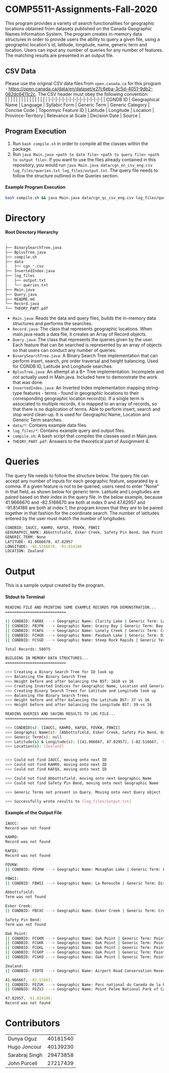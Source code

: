 # COMP5511-Assignments-Fall-2020

This program provides a variety of search functionalities for geographic locations obtained from datasets published on the Canada Geographic Names Information System. The program creates in-memory data structures in order to provide users the ability to query a given file, using a geographic location's id, latitude, longitude, name, generic term and location. Users can input any number of queries for any number of features. The matching results are presented in an output file. 

## CSV Data

Please use the original CSV data files from `open.canada.ca` for this program - https://open.canada.ca/data/en/dataset/e27c6eba-3c5d-4051-9db2-082dc6411c2c. The CSV header must obey the following convention:
<br/>
| | | | | | | | | | | | | | | |
|-|-|-|-|-|-|-|-|-|-|-|-|-|-|-|
| CGNDB ID | Geographical Name | Language | Syllabic Form | Generic Term | Generic Category | Concise Code | Toponmyic Feature ID | Latitude | Longitude | Location | Province-Territory | Relevance at Scale | Decision Date | Source |
<br/>

## Program Execution

1. Run `bash compile.sh` in order to compile all the classes within the package.
2. Run `java Main.java <path to data file> <path to query file> <path to output file>`. If you want to use the files already contained in this repository, you would run `java Main.java data/cgn_on_csv_eng.csv log_files/queries.txt log_files/output.txt`. The query file needs to follow the structure outlined in the Queries section.

#### Example Program Execution
```bash
bash compile.sh && java Main.java data/cgn_qc_csv_eng.csv log_files/queries.txt log_files/output.txt
```

# Directory
#### Root Directory Hierarchy
```bash
.
├── BinarySearchTree.java
├── BplusTree.java
├── compile.sh
├── data
│   ├── cgn_*.csv
├── InvertedIndex.java
├── log_files
│   ├── output.txt
│   └── queries.txt
├── Main.java
├── Query.java
├── README.md
└── Record.java
└── THEORY_PART.pdf
```

* `Main.java`: Reads the data and query files, builds the in-memory data structures and performs the searches. 
* `Record.java`: The class that represents geographic locations. When main.java reads a data file, it creates an Array of Record objects. 
* `Query.java`: The class that represents the queries given by the user. Each feature that can be searched is represented by an array of objects so that users can conduct any number of queries.
* `BinarySearchTree.java`: A Binary Search Tree implementation that can perform insert, search, pre order traversal and height balancing. Used for CGNDB ID, Latitude and Longitude searches. 
* `BplusTree.java`: An attempt at a B+ Tree implementation. Incomplete and not actually used in Main.java. Included here to demonstrate the work that was done. 
* `InvertedIndex.java`: An Inverted Index implementation mapping string-type features - terms - found in geographic locations to their corresponding geographic location record(s). If a single term is associated to multiple records, it is mapped to an array of records, so that there is no duplication of terms. Able to perform insert, search and stop word clean-up. It is used for Geographic Name, Location and Generic Term searches.
* `data/*`: Contains example data files.
* `log_files/*`: Contains example query and output files.
* `compile.sh`: A bash script that compiles the classes used in Main.java.
* `THEORY_PART.pdf`: Answers to the theoretical part of Assignment 4.

# Queries

The query file needs to follow the structure below. The query file can accept any number of inputs for each geographic feature, separated by a comma. If a given feature is not to be queried, users need to enter "None" in that field, as shown below for generic term. Latitude and Longitudes are paired based on their index in the query file. In the below example, because 41.9666670 and -82.5166670 are both at index 0 and 47.82957 and -91.814186 are both at index 1, the program knows that they are to be paired together in that fashion for the coordinate search. The number of latitudes entered by the user must match the number of longitudes. 

```bash
CGNDBID: IAUCC, KAHRO, KAFQX, FDVKW, FBWII
GEOGRAPHIC_NAME: Abbottsfield, Esker Creek, Safety Pin Bend, Oak Point
GENERIC_TERM: None
LATITUDE: 41.9666670, 47.82957
LONGITUDE: -82.5166670, -91.814186
LOCATION: Zealand
```

# Output

This is a sample output created by the program.

#### Stdout to Terminal

```bash
READING FILE AND PRINTING SOME EXAMPLE RECORDS FOR DEMONSTRATION...
===========================

|| CGNDBID: FARBX ---> Geographic Name: Clarity Lake | Generic Term: Lake | Latitude: 47.82957 | Longitude: -83.34689 | Location: Sudbury | Province: Ontario ||
|| CGNDBID: FBJFN ---> Geographic Name: Grassy Bay | Generic Term: Bay | Latitude: 49.918295 | Longitude: -91.814184 | Location: Kenora | Province: Ontario ||
|| CGNDBID: FCAFG ---> Geographic Name: Lonely Creek | Generic Term: Creek | Latitude: 48.5016667 | Longitude: -91.5894444 | Location: Rainy River | Province: Ontario ||
|| CGNDBID: FCHGR ---> Geographic Name: Paudash Lake | Generic Term: Dispersed Rural Community | Latitude: 44.98927 | Longitude: -78.02365 | Location: Haliburton | Province: Ontario ||
|| CGNDBID: FCSGD ---> Geographic Name: Steep Rock Rapids | Generic Term: Rapids | Latitude: 51.578798 | Longitude: -90.377008 | Location: Kenora | Province: Ontario ||

Total Records: 58075

BUILDING IN MEMORY DATA STRUCTURES...
===========================

>>> Creating a Binary Search Tree for ID look up
>>> Balancing the Binary Search Tree
>>> Height before and after balancing the BST: 1610 vs 16
>>> Creating Inverted Indices for Geographic Name, Location and Generic Term look up
>>> Creating Binary Search Trees for Latitude and Longitude look up
>>> Balancing the Binary Search Trees
>>> Height before and after balancing the Latitude BST: 37 vs 16
>>> Height before and after balancing the Longitude BST: 39 vs 16

READING QUERIES AND SAVING RESULTS TO LOG FILE...
===========================

>>> CGNDBID(s): [IAUCC, KAHRO, KAFQX, FDVKW, FBWII] 
>>> Geographic Name(s): [Abbottsfield, Esker Creek, Safety Pin Bend, Oak Point] 
>>> Generic Term(s): null 
>>> Latitude(s) & Longitude(s): [[41.966667, 47.82957], [-82.516667, -91.814186]]
>>> Location(s): [Zealand] 


>>> Could not find IAUCC, moving onto next ID
>>> Could not find KAHRO, moving onto next ID
>>> Could not find KAFQX, moving onto next ID

>>> Could not find Abbottsfield, moving onto next Geographic Name
>>> Could not find Safety Pin Bend, moving onto next Geographic Name

>>> Generic Terms not present in Query. Moving onto next Query object

>>> Successfully wrote results to [log_files/output.txt]
```

#### Example of the Output File

```bash
IAUCC:
Record was not found

KAHRO:
Record was not found

KAFQX:
Record was not found

FDVKW:
|| CGNDBID: FDVKW ---> Geographic Name: Monaghan Lake | Generic Term: Lake | Latitude: 49.795914 | Longitude: -79.71903 | Location: Cochrane ||

FBWII:
|| CGNDBID: FBWII ---> Geographic Name: La Renouche | Generic Term: Dispersed Rural Community | Latitude: 45.546112 | Longitude: -74.486115 | Location: Prescott ||

Abbottsfield:
Term was not found

Esker Creek:
|| CGNDBID: FBCXC ---> Geographic Name: Esker Creek | Generic Term: Creek | Latitude: 48.12905 | Longitude: -80.997925 | Location: Timiskaming ||

Safety Pin Bend:
Term was not found

Oak Point:
|| CGNDBID: FCGKM ---> Geographic Name: Oak Point | Generic Term: Point | Latitude: 46.13821 | Longitude: -82.28358 | Location: Algoma ||
|| CGNDBID: FCGKK ---> Geographic Name: Oak Point | Generic Term: Point | Latitude: 44.2359 | Longitude: -76.33486 | Location: Frontenac ||
|| CGNDBID: FCGKL ---> Geographic Name: Oak Point | Generic Term: Point | Latitude: 49.546944 | Longitude: -94.679726 | Location: Kenora ||
|| CGNDBID: FCGKP ---> Geographic Name: Oak Point | Generic Term: Point | Latitude: 44.29217 | Longitude: -77.98542 | Location: Northumberland ||
|| CGNDBID: FCGKO ---> Geographic Name: Oak Point | Generic Term: Point | Latitude: 44.85684 | Longitude: -79.29059 | Location: Muskoka ||

Zealand:
|| CGNDBID: FIDTE ---> Geographic Name: Airport Road Conservation Reserve | Generic Term: Conservation Reserve | Latitude: 49.82636 | Longitude: -92.76316 | Location: Zealand ||

41.966667, -82.51667:
|| CGNDBID: FEZVK ---> Geographic Name: Parc national du Canada de la Pointe-Pelée | Generic Term: National Park | Latitude: 41.966667 | Longitude: -82.51667 | Location: Essex ||
|| CGNDBID: FEZVJ ---> Geographic Name: Point Pelee National Park of Canada | Generic Term: National Park | Latitude: 41.966667 | Longitude: -82.51667 | Location: Essex ||

47.82957, -91.814186:
Record was not found
```

# Contributors
| | |
|-|-|
| Dunya Oguz | 40181540 | https://github.com/dunyaoguz |
| Hugo Joncour | 40139230 | https://github.com/SanteauX |
| Sarabraj Singh | 29473858 | https://github.com/sarabrajsingh |
| John Purcell | 27217439 | https://github.com/johnpurcell514 |
